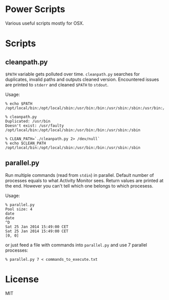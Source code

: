 Power Scripts
=============
Various useful scripts mostly for OSX.

Scripts
=======

cleanpath.py
----------------
`$PATH` variable gets polluted over time. `cleanpath.py` searches for duplicates, invalid paths and outputs cleaned version. Encountered issues are printed to `stderr` and cleaned `$PATH` to `stdout`.

Usage:

	% echo $PATH
	/opt/local/bin:/opt/local/sbin:/usr/bin:/bin:/usr/sbin:/sbin:/usr/bin:/usr/faulty

	% cleanpath.py
	Duplicated: /usr/bin
	Doesn't exist: /usr/faulty
	/opt/local/bin:/opt/local/sbin:/usr/bin:/bin:/usr/sbin:/sbin

	% CLEAN_PATH=`./cleanpath.py 2> /dev/null`
	% echo $CLEAN_PATH
	/opt/local/bin:/opt/local/sbin:/usr/bin:/bin:/usr/sbin:/sbin	


parallel.py
---------------
Run multiple commands (read from `stdin`) in parallel. Default number of processes equals to what Activity Monitor sees. Return values are printed at the end. However you can't tell which one belongs to which procesess. 

Usage:

	% parallel.py
	Pool size: 4
	date
	date
	^D
	Sat 25 Jan 2014 15:49:00 CET
	Sat 25 Jan 2014 15:49:00 CET
	[0, 0]


or just feed a file with commands into `parallel.py` and use 7 parallel processes:

	% parallel.py 7 < commands_to_execute.txt


License
=======
MIT